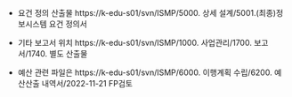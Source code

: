 + 요건 정의 산출물 
    https://k-edu-s01/svn/ISMP/5000. 상세 설계/5001.(최종)정보시스템 요건 정의서

+ 기타 보고서 위치 
    https://k-edu-s01/svn/ISMP/1000. 사업관리/1700. 보고서/1740. 별도 산출물

+ 예산 관련 파일은
    https://k-edu-s01/svn/ISMP/6000. 이행계획 수립/6200. 예산산출 내역서/2022-11-21 FP검토   
